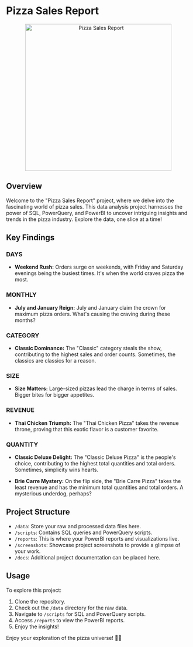 # Pizza Sales Report

<p align="center">
  <img src="[pizza_image.jpg](https://www.businessinsider.in/_next/image?url=https%3A%2F%2Fstaticbiassets.in%2Fthumb%2Fmsid-78911679%2Cwidth-700%2Cresizemode-4%2Cimgsize-385534%2Fimg5f988ad469331a0011bc597d.jpg&w=1920&q=75)" alt="Pizza Sales Report" width="400">
</p>

## Overview

Welcome to the "Pizza Sales Report" project, where we delve into the fascinating world of pizza sales. This data analysis project harnesses the power of SQL, PowerQuery, and PowerBI to uncover intriguing insights and trends in the pizza industry. Explore the data, one slice at a time!

## Key Findings

### DAYS

- **Weekend Rush:** Orders surge on weekends, with Friday and Saturday evenings being the busiest times. It's when the world craves pizza the most.

### MONTHLY

- **July and January Reign:** July and January claim the crown for maximum pizza orders. What's causing the craving during these months?

### CATEGORY

- **Classic Dominance:** The "Classic" category steals the show, contributing to the highest sales and order counts. Sometimes, the classics are classics for a reason.

### SIZE

- **Size Matters:** Large-sized pizzas lead the charge in terms of sales. Bigger bites for bigger appetites.

### REVENUE

- **Thai Chicken Triumph:** The "Thai Chicken Pizza" takes the revenue throne, proving that this exotic flavor is a customer favorite.

### QUANTITY

- **Classic Deluxe Delight:** The "Classic Deluxe Pizza" is the people's choice, contributing to the highest total quantities and total orders. Sometimes, simplicity wins hearts.

- **Brie Carre Mystery:** On the flip side, the "Brie Carre Pizza" takes the least revenue and has the minimum total quantities and total orders. A mysterious underdog, perhaps?

## Project Structure

- `/data`: Store your raw and processed data files here.
- `/scripts`: Contains SQL queries and PowerQuery scripts.
- `/reports`: This is where your PowerBI reports and visualizations live.
- `/screenshots`: Showcase project screenshots to provide a glimpse of your work.
- `/docs`: Additional project documentation can be placed here.

## Usage

To explore this project:

1. Clone the repository.
2. Check out the `/data` directory for the raw data.
3. Navigate to `/scripts` for SQL and PowerQuery scripts.
4. Access `/reports` to view the PowerBI reports.
5. Enjoy the insights!

Enjoy your exploration of the pizza universe! 🍕🚀
